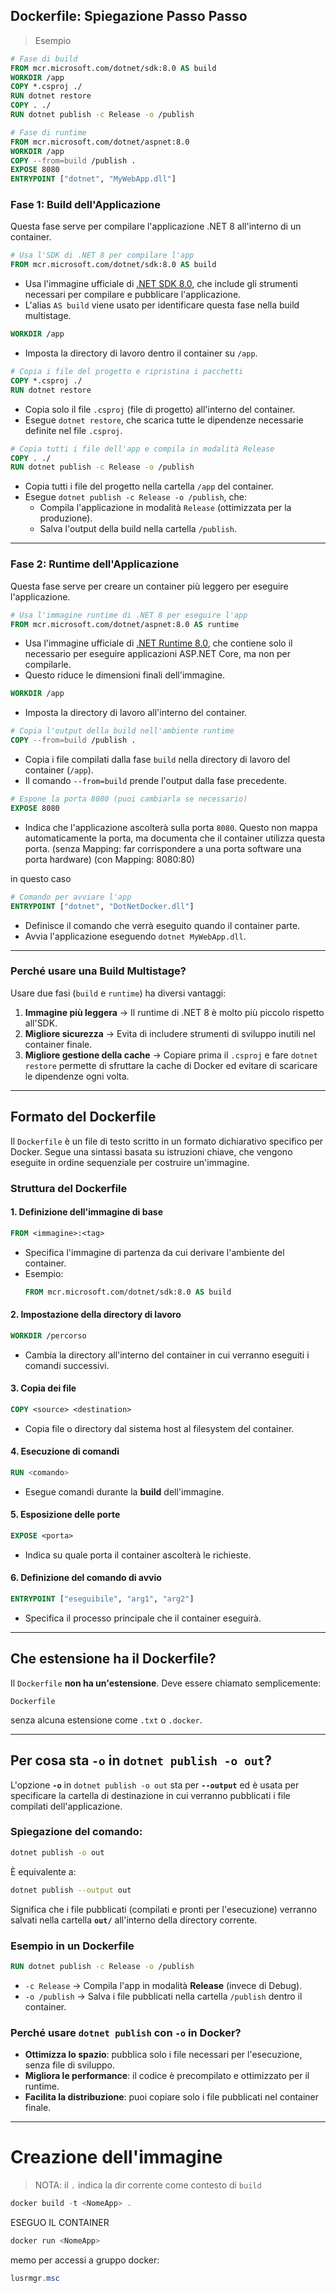 ## Dockerfile: Spiegazione Passo Passo

> Esempio
```dockerfile
# Fase di build
FROM mcr.microsoft.com/dotnet/sdk:8.0 AS build
WORKDIR /app
COPY *.csproj ./
RUN dotnet restore
COPY . ./
RUN dotnet publish -c Release -o /publish

# Fase di runtime
FROM mcr.microsoft.com/dotnet/aspnet:8.0
WORKDIR /app
COPY --from=build /publish .
EXPOSE 8080
ENTRYPOINT ["dotnet", "MyWebApp.dll"]

```

### **Fase 1: Build dell'Applicazione**
Questa fase serve per compilare l'applicazione .NET 8 all'interno di un container.

```dockerfile
# Usa l'SDK di .NET 8 per compilare l'app
FROM mcr.microsoft.com/dotnet/sdk:8.0 AS build
```
- Usa l'immagine ufficiale di [.NET SDK 8.0](w), che include gli strumenti necessari per compilare e pubblicare l'applicazione.
- L'alias `AS build` viene usato per identificare questa fase nella build multistage.

```dockerfile
WORKDIR /app
```
- Imposta la directory di lavoro dentro il container su `/app`.

```dockerfile
# Copia i file del progetto e ripristina i pacchetti
COPY *.csproj ./
RUN dotnet restore
```
- Copia solo il file `.csproj` (file di progetto) all'interno del container.
- Esegue `dotnet restore`, che scarica tutte le dipendenze necessarie definite nel file `.csproj`.

```dockerfile
# Copia tutti i file dell'app e compila in modalità Release
COPY . ./
RUN dotnet publish -c Release -o /publish
```
- Copia tutti i file del progetto nella cartella `/app` del container.
- Esegue `dotnet publish -c Release -o /publish`, che:
  - Compila l'applicazione in modalità `Release` (ottimizzata per la produzione).
  - Salva l'output della build nella cartella `/publish`.

---

### **Fase 2: Runtime dell'Applicazione**
Questa fase serve per creare un container più leggero per eseguire l'applicazione.

```dockerfile
# Usa l'immagine runtime di .NET 8 per eseguire l'app
FROM mcr.microsoft.com/dotnet/aspnet:8.0 AS runtime
```
- Usa l'immagine ufficiale di [.NET Runtime 8.0](w), che contiene solo il necessario per eseguire applicazioni ASP.NET Core, ma non per compilarle.
- Questo riduce le dimensioni finali dell'immagine.

```dockerfile
WORKDIR /app
```
- Imposta la directory di lavoro all'interno del container.

```dockerfile
# Copia l'output della build nell'ambiente runtime
COPY --from=build /publish .
```
- Copia i file compilati dalla fase `build` nella directory di lavoro del container (`/app`).
- Il comando `--from=build` prende l'output dalla fase precedente.

```dockerfile
# Espone la porta 8080 (puoi cambiarla se necessario)
EXPOSE 8080
```
- Indica che l'applicazione ascolterà sulla porta `8080`. Questo non mappa automaticamente la porta, ma documenta che il container utilizza questa porta. (senza Mapping: far corrispondere a una porta software una porta hardware) (con Mapping: 8080:80)

in questo caso
```dockerfile
# Comando per avviare l'app
ENTRYPOINT ["dotnet", "DotNetDocker.dll"]
```
- Definisce il comando che verrà eseguito quando il container parte.
- Avvia l'applicazione eseguendo `dotnet MyWebApp.dll`.

---

### **Perché usare una Build Multistage?**
Usare due fasi (`build` e `runtime`) ha diversi vantaggi:
1. **Immagine più leggera** → Il runtime di .NET 8 è molto più piccolo rispetto all'SDK.
2. **Migliore sicurezza** → Evita di includere strumenti di sviluppo inutili nel container finale.
3. **Migliore gestione della cache** → Copiare prima il `.csproj` e fare `dotnet restore` permette di sfruttare la cache di Docker ed evitare di scaricare le dipendenze ogni volta.

---

## Formato del Dockerfile

Il `Dockerfile` è un file di testo scritto in un formato dichiarativo specifico per Docker. Segue una sintassi basata su istruzioni chiave, che vengono eseguite in ordine sequenziale per costruire un'immagine.

### **Struttura del Dockerfile**

#### **1. Definizione dell'immagine di base**
```dockerfile
FROM <immagine>:<tag>
```
- Specifica l'immagine di partenza da cui derivare l'ambiente del container.
- Esempio:
  ```dockerfile
  FROM mcr.microsoft.com/dotnet/sdk:8.0 AS build
  ```

#### **2. Impostazione della directory di lavoro**
```dockerfile
WORKDIR /percorso
```
- Cambia la directory all'interno del container in cui verranno eseguiti i comandi successivi.

#### **3. Copia dei file**
```dockerfile
COPY <source> <destination>
```
- Copia file o directory dal sistema host al filesystem del container.

#### **4. Esecuzione di comandi**
```dockerfile
RUN <comando>
```
- Esegue comandi durante la **build** dell'immagine.

#### **5. Esposizione delle porte**
```dockerfile
EXPOSE <porta>
```
- Indica su quale porta il container ascolterà le richieste.

#### **6. Definizione del comando di avvio**
```dockerfile
ENTRYPOINT ["eseguibile", "arg1", "arg2"]
```
- Specifica il processo principale che il container eseguirà.

---

## **Che estensione ha il Dockerfile?**

Il `Dockerfile` **non ha un'estensione**. Deve essere chiamato semplicemente:

```
Dockerfile
```

senza alcuna estensione come `.txt` o `.docker`.

---

## **Per cosa sta `-o` in `dotnet publish -o out`?**

L'opzione **`-o`** in `dotnet publish -o out` sta per **`--output`** ed è usata per specificare la cartella di destinazione in cui verranno pubblicati i file compilati dell'applicazione.

### **Spiegazione del comando:**
```bash
dotnet publish -o out
```
È equivalente a:
```bash
dotnet publish --output out
```
Significa che i file pubblicati (compilati e pronti per l'esecuzione) verranno salvati nella cartella **`out/`** all'interno della directory corrente.

### **Esempio in un Dockerfile**
```dockerfile
RUN dotnet publish -c Release -o /publish
```
- `-c Release` → Compila l'app in modalità **Release** (invece di Debug).
- `-o /publish` → Salva i file pubblicati nella cartella `/publish` dentro il container.

### **Perché usare `dotnet publish` con `-o` in Docker?**
- **Ottimizza lo spazio**: pubblica solo i file necessari per l'esecuzione, senza file di sviluppo.
- **Migliora le performance**: il codice è precompilato e ottimizzato per il runtime.
- **Facilita la distribuzione**: puoi copiare solo i file pubblicati nel container finale.

---

# Creazione dell'immagine


> NOTA: il `.` indica la dir corrente come contesto di `build`

```powershell
docker build -t <NomeApp> .
```

ESEGUO IL CONTAINER

```powershell
docker run <NomeApp> 
```

memo per accessi a gruppo docker: 

```powershell
lusrmgr.msc
```